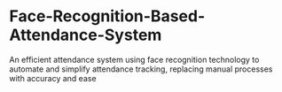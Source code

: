 # Face-Recognition-Based-Attendance-System
An efficient attendance system using face recognition technology to automate and simplify attendance tracking, replacing manual processes with accuracy and ease
